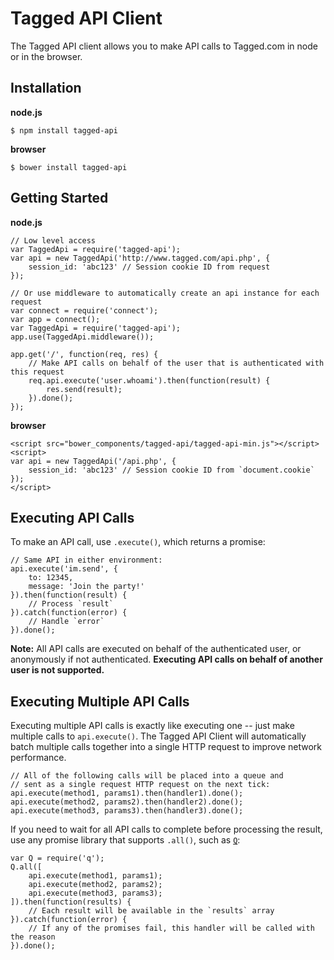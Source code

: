 Tagged API Client
=================

The Tagged API client allows you to make API calls to Tagged.com in node or in the browser.

Installation
------------

**node.js**

    $ npm install tagged-api

**browser**

    $ bower install tagged-api

Getting Started
---------------

**node.js**

    // Low level access
    var TaggedApi = require('tagged-api');
    var api = new TaggedApi('http://www.tagged.com/api.php', {
        session_id: 'abc123' // Session cookie ID from request
    });
    
    // Or use middleware to automatically create an api instance for each request
    var connect = require('connect');
    var app = connect();
    var TaggedApi = require('tagged-api');
    app.use(TaggedApi.middleware());

    app.get('/', function(req, res) {
        // Make API calls on behalf of the user that is authenticated with this request
        req.api.execute('user.whoami').then(function(result) {
            res.send(result);
        }).done();
    });

**browser**

    <script src="bower_components/tagged-api/tagged-api-min.js"></script>
    <script>
    var api = new TaggedApi('/api.php', {
        session_id: 'abc123' // Session cookie ID from `document.cookie`
    });
    </script>

Executing API Calls
-------------------

To make an API call, use `.execute()`, which returns a promise:

    // Same API in either environment:
    api.execute('im.send', {
        to: 12345,
        message: 'Join the party!'
    }).then(function(result) {
        // Process `result`
    }).catch(function(error) {
        // Handle `error`
    }).done();

**Note:** All API calls are executed on behalf of the authenticated user, or anonymously if not 
authenticated. **Executing API calls on behalf of another user is not supported.**

Executing Multiple API Calls
----------------------------

Executing multiple API calls is exactly like executing one -- just make multiple calls to `api.execute()`.
The Tagged API Client will automatically batch multiple calls together into a single HTTP request
to improve network performance.

    // All of the following calls will be placed into a queue and
    // sent as a single request HTTP request on the next tick:
    api.execute(method1, params1).then(handler1).done();
    api.execute(method2, params2).then(handler2).done();
    api.execute(method3, params3).then(handler3).done();

If you need to wait for all API calls to complete before processing the result, use any promise
library that supports `.all()`, such as [`Q`](https://github.com/kriskowal/q):

    var Q = require('q');
    Q.all([
        api.execute(method1, params1);
        api.execute(method2, params2);
        api.execute(method3, params3);
    ]).then(function(results) {
        // Each result will be available in the `results` array
    }).catch(function(error) {
        // If any of the promises fail, this handler will be called with the reason
    }).done();
